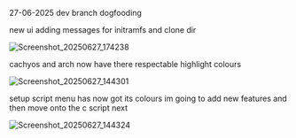 27-06-2025 dev branch dogfooding 


new ui adding messages for initramfs and clone dir

![Screenshot_20250627_174238](https://github.com/user-attachments/assets/973e95d5-0945-4437-a8d0-b292535a4fe9)




cachyos and arch now have there respectable highlight colours

![Screenshot_20250627_144301](https://github.com/user-attachments/assets/8184b10b-2198-4610-8b01-8134d5ef113b)

setup script menu has now got its colours im going to add new features and then move onto the c script next

![Screenshot_20250627_144324](https://github.com/user-attachments/assets/2fec89a6-8500-4b19-8e99-0bcf512d7e9d)
